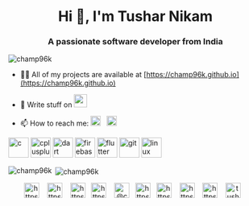 
<link rel="stylesheet" href="../css/social-circles.min.css">

<h1 align="center">Hi 👋, I'm Tushar Nikam</h1>
<h3 align="center">A passionate software developer from India</h3>

<p align="left"> <img src="https://komarev.com/ghpvc/?username=champ96k" alt="champ96k" /> </p>

- 👨‍💻 All of my projects are available at [https://champ96k.github.io](https://champ96k.github.io)

- 📝 Write stuff on <a href="https://medium.com/@champ96k"><img height="26" src="https://miro.medium.com/max/470/1*3BP9i12zmh99F4fyjUdi3w.png"></a>

- 📫 How to reach me:    <a href="https://twitter.com/champ_96k"><img height="20" src="https://github.com/WaylonWalker/WaylonWalker/blob/main/icon/twitter.png?raw=true"></a>&nbsp;&nbsp; <a href="https://www.linkedin.com/in/tushar-nikam-a29a97131/"><img height="20" src="https://github.com/WaylonWalker/WaylonWalker/blob/main/icon/linkedin.png?raw=true"></a>



<p align="left"><img src="https://devicons.github.io/devicon/devicon.git/icons/c/c-original.svg" alt="c" width="40" height="40"/> <img src="https://devicons.github.io/devicon/devicon.git/icons/cplusplus/cplusplus-original.svg" alt="cplusplus" width="40" height="40"/> <img src="https://www.vectorlogo.zone/logos/dartlang/dartlang-icon.svg" alt="dart" width="40" height="40"/> <img src="https://www.vectorlogo.zone/logos/firebase/firebase-icon.svg" alt="firebase" width="40" height="40"/> <img src="https://www.vectorlogo.zone/logos/flutterio/flutterio-icon.svg" alt="flutter" width="40" height="40"/> <img src="https://www.vectorlogo.zone/logos/git-scm/git-scm-icon.svg" alt="git" width="40" height="40"/> <img src="https://devicons.github.io/devicon/devicon.git/icons/linux/linux-original.svg" alt="linux" width="40" height="40"/></p>

<p><img align="left" src="https://github-readme-stats.vercel.app/api/top-langs/?username=champ96k&layout=compact&hide=html" alt="champ96k" /></p>

<p>&nbsp;<img align="center" src="https://github-readme-stats.vercel.app/api?username=champ96k&show_icons=true" alt="champ96k" /></p>

<p align="center">
<a href="https://twitter.com/https://twitter.com/champ_96k" target="blank"><img align="center" src="https://freepngimg.com/thumb/twitter/7-2-twitter-picture.png" alt="https://twitter.com/champ_96k" height="30" width="30" /></a> &nbsp;&nbsp;
<a href="https://linkedin.com/in/https://www.linkedin.com/in/tushar-nikam-a29a97131/" target="blank"><img align="center" src="https://cdn.jsdelivr.net/npm/simple-icons@3.0.1/icons/linkedin.svg" alt="https://www.linkedin.com/in/tushar-nikam-a29a97131/" height="30" width="30" /></a> &nbsp;&nbsp;
<a href="https://stackoverflow.com/users/https://stackoverflow.com/users/11157840/champ-96k" target="blank"><img align="center" src="https://cdn.jsdelivr.net/npm/simple-icons@3.0.1/icons/stackoverflow.svg" alt="https://stackoverflow.com/users/11157840/champ-96k" height="30" width="30" /></a>&nbsp;&nbsp;
<a href="https://dribbble.com/https://dribbble.com/champ96k" target="blank"><img align="center" src="https://cdn.jsdelivr.net/npm/simple-icons@3.0.1/icons/dribbble.svg" alt="https://dribbble.com/champ96k" height="30" width="30" /></a> &nbsp;&nbsp;
<a href="https://medium.com/@champ96k" target="blank"><img align="center" src="https://cdn.jsdelivr.net/npm/simple-icons@3.0.1/icons/medium.svg" alt="@champ96k" height="30" width="30" /></a>&nbsp;&nbsp;
<a href="https://www.youtube.com/c/https://www.youtube.com/channel/ucx0bgqcgpvmxm5kae2iryng?view_as=subscriber" target="blank"><img align="center" src="https://cdn.jsdelivr.net/npm/simple-icons@3.0.1/icons/youtube.svg" alt="https://www.youtube.com/channel/ucx0bgqcgpvmxm5kae2iryng?view_as=subscriber" height="30" width="30" /></a>&nbsp;&nbsp;
<a href="https://www.hackerrank.com/https://www.hackerrank.com/tusharnikam2021" target="blank"><img align="center" src="https://cdn.jsdelivr.net/npm/simple-icons@3.0.1/icons/hackerrank.svg" alt="https://www.hackerrank.com/tusharnikam2021" height="30" width="30" /></a> &nbsp;&nbsp;
<a href="https://www.leetcode.com/https://leetcode.com/tusharnikam2021/" target="blank"><img align="center" src="https://cdn.jsdelivr.net/npm/simple-icons@3.0.1/icons/leetcode.svg" alt="https://leetcode.com/tusharnikam2021/" height="30" width="30" /></a> &nbsp;&nbsp;
<a href="https://www.hackerearth.com/https://www.hackerearth.com/@tusharnikam2021" target="blank"><img align="center" src="https://cdn.jsdelivr.net/npm/simple-icons@3.0.1/icons/hackerearth.svg" alt="https://www.hackerearth.com/@tusharnikam2021" height="30" width="30" /></a> &nbsp;&nbsp;
<a href="https://www.geeksforgeeks.com/tusharnikam" target="blank"><img align="center" src="https://cdn.jsdelivr.net/npm/simple-icons@3.0.1/icons/geeksforgeeks.svg" alt="tusharnikam" height="30" width="30" /></a> &nbsp;&nbsp;
</p>
